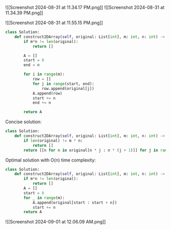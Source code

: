 ![[Screenshot 2024-08-31 at 11.34.17 PM.png]]
![[Screenshot 2024-08-31 at 11.34.39 PM.png]]


![[Screenshot 2024-08-31 at 11.55.15 PM.png]]

```Python
class Solution:
    def construct2DArray(self, original: List[int], m: int, n: int) -> List[List[int]]:
        if m*n != len(original):
            return []

        A = []
        start = 0
        end = n

        for i in range(m):
            row = []
            for j in range(start, end):
                row.append(original[j])
            A.append(row)
            start += n
            end += n

        return A
```


Concise solution:
```Python
class Solution:
    def construct2DArray(self, original: List[int], m: int, n: int) -> List[List[int]]:
        if len(original) != m * n:
            return []
        return [[n for n in original[n * j : n * (j + 1)]] for j in range(m)]
```

Optimal solution with O(n) time complexity:
```Python
class Solution:
    def construct2DArray(self, original: List[int], m: int, n: int) -> List[List[int]]:
        if m*n != len(original):
            return []
        A = []
        start = 0
        for _ in range(m):
            A.append(original[start : start + n])
            start += n
        return A
```

![[Screenshot 2024-09-01 at 12.06.09 AM.png]]